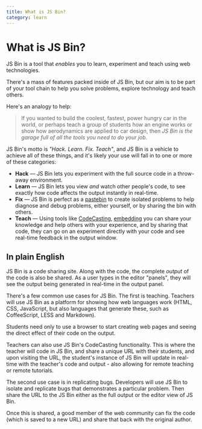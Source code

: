 ```yaml
---
title: What is JS Bin?
category: learn
---
```

# What is JS Bin?

JS Bin is a tool that *enables* you to learn, experiment and teach using web technologies.

There's a mass of features packed inside of JS Bin, but our aim is to be part of your tool chain to help you solve problems, explore technology and teach others.

Here's an analogy to help:

> If you wanted to build the coolest, fastest, power hungry car in the world, or perhaps teach a group of students how an engine works or show how aerodynamics are applied to car design, then *JS Bin is the garage full of all the tools you need to do your job*.

JS Bin's motto is *"Hack. Learn. Fix. Teach"*, and JS Bin is a vehicle to achieve all of these things, and it's likely your use will fall in to one or more of these categories:

* **Hack** — JS Bin lets you experiment with the full source code in a throw-away environment.
* **Learn** — JS Bin lets you view *and* watch other people's code, to see exactly how code affects the output instantly in real-time.
* **Fix** — JS Bin is perfect as a [pastebin](http://en.wikipedia.org/wiki/Pastebin) to create isolated problems to help diagnose and debug problems, either yourself, or by sharing the bin with others.
* **Teach** — Using tools like [CodeCasting](/help/what-is-codecasting), [embedding](/help/how-can-i-embed-jsbin) you can share your knowledge and help others with your experience, and by sharing that code, they can go on an experiment directly with your code and see real-time feedback in the output window.

## In plain English

JS Bin is a code sharing site. Along with the code, the complete *output* of the code is also be shared. As a user types in the editor "panels", they will see the output being generated in real-time in the output panel.

There's a few common use cases for JS Bin. The first is teaching. Teachers will use JS Bin as a platform for showing how web languages work (HTML, CSS, JavaScript, but also languages that generate these, such as CoffeeScript, LESS and Markdown).

Students need only to use a browser to start creating web pages and seeing the direct effect of their code on the output.

Teachers can also use JS Bin's CodeCasting functionality. This is where the teacher will code in JS Bin, and share a unique URL with their students, and upon visiting the URL, the student's instance of JS Bin will update in real-time with the teacher's code and output - also allowing for remote teaching or remote tutorials.

The second use case is in replicating bugs. Developers will use JS Bin to isolate and replicate bugs that demonstrates a particular problem. Then share the URL to the JS Bin either as the full output or the editor view of JS Bin.

Once this is shared, a good member of the web community can fix the code (which is saved to a new URL) and share that back with the original author.